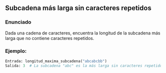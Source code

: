 ## Subcadena más larga sin caracteres repetidos

### Enunciado
Dada una cadena de caracteres, encuentra la longitud de la subcadena más larga que no contiene caracteres repetidos.

### Ejemplo:
```python
Entrada: longitud_maxima_subcadena("abcabcbb")
Salida: 3  # La subcadena "abc" es la más larga sin caracteres repetidos.







